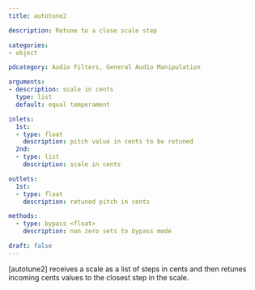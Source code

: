 ```yaml
---
title: autotune2

description: Retune to a close scale step

categories:
- object

pdcategory: Audio Filters, General Audio Manipulation

arguments:
- description: scale in cents
  type: list
  default: equal temperament

inlets:
  1st:
  - type: float
    description: pitch value in cents to be retuned
  2nd:
  - type: list
    description: scale in cents

outlets:
  1st:
  - type: float
    description: retuned pitch in cents

methods:
  - type: bypass <float>
    description: non zero sets to bypass mode

draft: false
---
```


[autotune2] receives a scale as a list of steps in cents and then retunes incoming cents values to the closest step in the scale.
